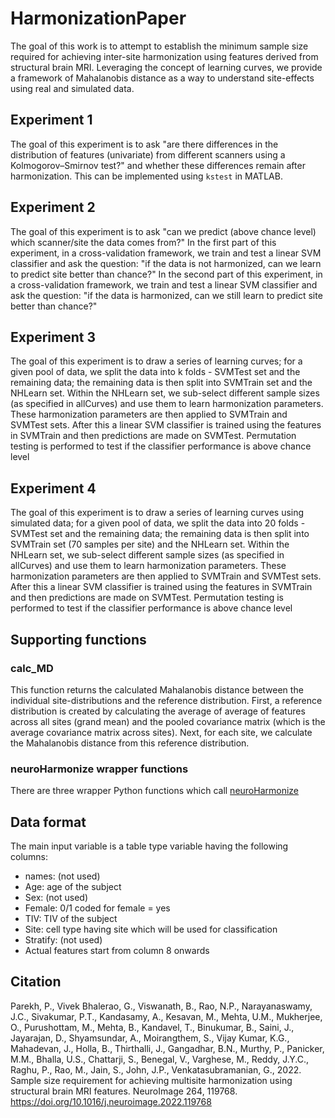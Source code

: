 # HarmonizationPaper
The goal of this work is to attempt to establish the minimum sample size required for achieving inter-site harmonization using features derived from structural brain MRI. Leveraging the concept of learning curves, we provide a framework of Mahalanobis distance as a way to understand site-effects using real and simulated data.

## Experiment 1
The goal of this experiment is to ask "are there differences in the distribution of features (univariate) from different scanners using a Kolmogorov–Smirnov test?" and whether these differences remain after harmonization. This can be implemented using `kstest` in MATLAB.

## Experiment 2
The goal of this experiment is to ask "can we predict (above chance level) which scanner/site the data comes from?" 
In the first part of this experiment, in a cross-validation framework, we train and test a linear SVM classifier and ask the question: "if the data is not harmonized, can we learn to predict site better than chance?" 
In the second part of this experiment, in a cross-validation framework, we train and test a linear SVM classifier and ask the question: "if the data is harmonized, can we still learn to predict site better than chance?"

## Experiment 3
The goal of this experiment is to draw a series of learning curves; for a given pool of data, we split the data into k folds - SVMTest set and the remaining data; the remaining data is then split into SVMTrain set and the NHLearn set. Within the NHLearn set, we sub-select different sample sizes (as specified in allCurves) and use them to learn harmonization parameters. These harmonization parameters are then applied to SVMTrain and SVMTest sets. After this a linear SVM classifier is trained using the features in SVMTrain and then predictions are made on SVMTest. Permutation testing is performed to test if the classifier performance is above chance level

## Experiment 4
The goal of this experiment is to draw a series of learning curves using simulated data; for a given pool of data, we split the data into 20 folds - SVMTest set and the remaining data; the remaining data is then split into SVMTrain set (70 samples per site) and the NHLearn set. Within the NHLearn set, we sub-select different sample sizes (as specified in 
allCurves) and use them to learn harmonization parameters. These harmonization parameters are then applied to SVMTrain and SVMTest sets. After this a linear SVM classifier is trained using the features in SVMTrain and then predictions are made on SVMTest. Permutation testing is performed to test if the classifier performance is above chance level

## Supporting functions
### calc_MD
This function returns the calculated Mahalanobis distance between the individual site-distributions and the reference distribution.
First, a reference distribution is created by calculating the average of average of features across all sites (grand mean) and the pooled covariance matrix (which is the average covariance matrix across sites). Next, for each site, we calculate the Mahalanobis distance from this reference distribution.

### neuroHarmonize wrapper functions
There are three wrapper Python functions which call [neuroHarmonize](https://github.com/rpomponio/neuroHarmonize/)

## Data format
The main input variable is a table type variable having the following columns:
* names:    (not used)
* Age:      age of the subject
* Sex:      (not used)
* Female:   0/1 coded for female = yes
* TIV:      TIV of the subject
* Site:     cell type having site which will be used for classification
* Stratify: (not used)
* Actual features start from column 8 onwards

## Citation
Parekh, P., Vivek Bhalerao, G., Viswanath, B., Rao, N.P., Narayanaswamy, J.C., Sivakumar, P.T., Kandasamy, A., Kesavan, M., Mehta, U.M., Mukherjee, O., Purushottam, M., Mehta, B., Kandavel, T., Binukumar, B., Saini, J., Jayarajan, D., Shyamsundar, A., Moirangthem, S., Vijay Kumar, K.G., Mahadevan, J., Holla, B., Thirthalli, J., Gangadhar, B.N., Murthy, P., Panicker, M.M., Bhalla, U.S., Chattarji, S., Benegal, V., Varghese, M., Reddy, J.Y.C., Raghu, P., Rao, M., Jain, S., John, J.P., Venkatasubramanian, G., 2022. Sample size requirement for achieving multisite harmonization using structural brain MRI features. NeuroImage 264, 119768. https://doi.org/10.1016/j.neuroimage.2022.119768
